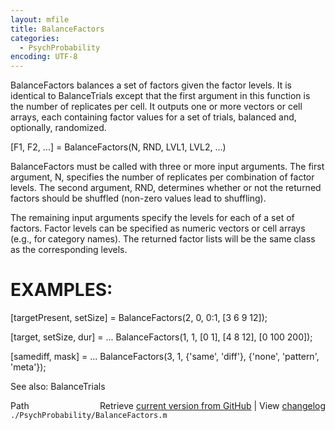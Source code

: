 ```yaml
---
layout: mfile
title: BalanceFactors
categories:
  - PsychProbability
encoding: UTF-8
---
```


BalanceFactors balances a set of factors given the factor levels.  It is
identical to BalanceTrials except that the first argument in this
function is the number of replicates per cell.  It outputs one or more
vectors or cell arrays, each containing factor values for a set of
trials, balanced and, optionally, randomized.

\[F1, F2, ...\] = BalanceFactors\(N, RND, LVL1, LVL2, ...\)

BalanceFactors must be called with three or more input arguments.  The
first argument, N, specifies the number of replicates per combination of
factor levels.  The second argument, RND, determines whether or not the
returned factors should be shuffled \(non-zero values lead to shuffling\).

The remaining input arguments specify the levels for each of a set of
factors.  Factor levels can be specified as numeric vectors or cell
arrays \(e.g., for category names\).  The returned factor lists will be the
same class as the corresponding levels.

# EXAMPLES:

 \[targetPresent, setSize\] = BalanceFactors\(2, 0, 0:1, \[3 6 9 12\]\);

 \[target, setSize, dur\] = ...
    BalanceFactors\(1, 1, \[0 1\], \[4 8 12\], \[0 100 200\]\);

 \[samediff, mask\] = ...
    BalanceFactors\(3, 1, \{'same', 'diff'\}, \{'none', 'pattern', 'meta'\}\);

See also: BalanceTrials


<div class="code_header" style="text-align:right;">
  <span style="float:left;">Path&nbsp;&nbsp;</span> <span class="counter">Retrieve <a href=
  "https://raw.github.com/Psychtoolbox-3/Psychtoolbox-3/beta/./PsychProbability/BalanceFactors.m">current version from GitHub</a> | View <a href=
  "https://github.com/Psychtoolbox-3/Psychtoolbox-3/commits/beta/./PsychProbability/BalanceFactors.m">changelog</a></span>
</div>
<div class="code">
  <code>./PsychProbability/BalanceFactors.m</code>
</div>
